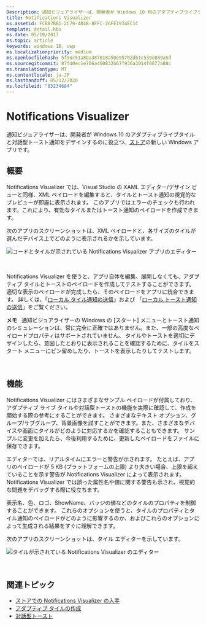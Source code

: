 ```yaml
---
Description: 通知ビジュアライザーは、開発者が Windows 10 用のアダプティブライブタイルを設計するのに役立つ、ストアの新しい Windows アプリです。
title: Notifications Visualizer
ms.assetid: FCBB7BB1-2C79-484B-8FFC-26FE1934EC1C
template: detail.hbs
ms.date: 05/19/2017
ms.topic: article
keywords: windows 10, uwp
ms.localizationpriority: medium
ms.openlocfilehash: 5f9dc51a8ba387018a50e95702db1c539e889a5d
ms.sourcegitcommit: 87fd0ec1e706a460832b67f936a3014f0877a88c
ms.translationtype: MT
ms.contentlocale: ja-JP
ms.lasthandoff: 05/12/2020
ms.locfileid: "83234684"
---
```

# <a name="notifications-visualizer"></a>Notifications Visualizer

 


通知ビジュアライザーは、開発者が Windows 10 のアダプティブライブタイルと対話型トースト通知をデザインするのに役立つ、[ストア](https://www.microsoft.com/store/apps/notifications-visualizer/9nblggh5xsl1)の新しい Windows アプリです。


## <a name="overview"></a>概要

Notifications Visualizer では、Visual Studio の XAML エディター/デザイン ビューと同様、XML ペイロードを編集すると、タイルとトースト通知の視覚的なプレビューが即座に表示されます。 このアプリではエラーのチェックも行われます。これにより、有効なタイルまたはトースト通知のペイロードを作成できます。

次のアプリのスクリーンショットは、XML ペイロードと、各サイズのタイルが選んだデバイス上でどのように表示されるかを示しています。

![コードとタイルが示されている Notifications Visualizer アプリのエディター](images/notif-visualizer-001.png)

 

Notifications Visualizer を使うと、アプリ自体を編集、展開しなくても、アダプティブ タイルとトーストのペイロードを作成してテストすることができます。 適切な表示のペイロードが完成したら、そのペイロードをアプリに統合できます。 詳しくは、「[ローカル タイル通知の送信](sending-a-local-tile-notification.md)」および 「[ローカル トースト通知の送信](send-local-toast.md)」をご覧ください。

**メモ**   通知ビジュアライザーの Windows の [スタート] メニューとトースト通知のシミュレーションは、常に完全に正確ではありません。また、一部の高度なペイロードプロパティはサポートされていません。 タイルやトーストを適切にデザインしたら、意図したとおりに表示されることを確認するために、タイルをスタート メニューにピン留めしたり、トーストを表示したりしてテストします。

 

## <a name="features"></a>機能

Notifications Visualizer にはさまざまなサンプル ペイロードが付属しており、アダプティブ ライブ タイルや対話型トーストの機能を実際に確認して、作成を開始する際の参考にすることができます。 さまざまなテキスト オプション、グループ/サブグループ、背景画像を試すことができます。また、さまざまなデバイスや画面にタイルがどのように対応するかを確認することもできます。 サンプルに変更を加えたら、今後利用するために、更新したペイロードをファイルに保存できます。

エディターでは、リアルタイムにエラーと警告が示されます。 たとえば、アプリのペイロードが 5 KB (プラットフォームの上限) より大きい場合、上限を超えていることを示す警告が Notifications Visualizer によって表示されます。 Notifications Visualizer では誤った属性名や値に関する警告も示され、視覚的な問題をデバッグする際に役立ちます。

表示名、色、ロゴ、ShowName、バッジの値などのタイルのプロパティを制御することができます。 これらのオプションを使うと、タイルのプロパティとタイル通知のペイロードがどのように影響するのか、およびこれらのオプションによって生成される結果をすぐに理解できます。

次のアプリのスクリーンショットは、タイル エディターを示しています。

![タイルが示されている Notifications Visualizer のエディター](images/notif-visualizer-004.png)

 

## <a name="related-topics"></a>関連トピック

* [ストアでの Notifications Visualizer の入手](https://www.microsoft.com/store/apps/notifications-visualizer/9nblggh5xsl1)
* [アダプティブ タイルの作成](create-adaptive-tiles.md)
* [対話型トースト](adaptive-interactive-toasts.md)
